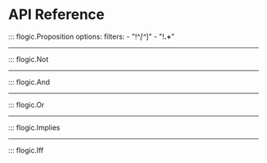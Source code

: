 
# API Reference

::: flogic.Proposition
    options:
      filters:
        - "!^_[^_]"
        - "!__.+__"

----

::: flogic.Not

----

::: flogic.And

----

::: flogic.Or

----

::: flogic.Implies

----

::: flogic.Iff
